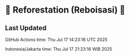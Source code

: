 
# 🌳 Reforestation (Reboisasi) 🌲

## Last Updated

GitHub Actions time: Thu Jul 17 14:23:16 UTC 2025

Indonesia/Jakarta time: Thu Jul 17 21:23:16 WIB 2025
